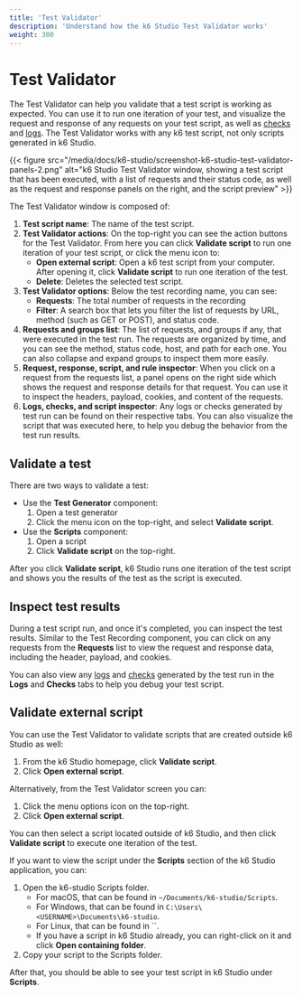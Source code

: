 ```yaml
---
title: 'Test Validator'
description: 'Understand how the k6 Studio Test Validator works'
weight: 300
---
```


# Test Validator

The Test Validator can help you validate that a test script is working as expected. You can use it to run one iteration of your test, and visualize the request and response of any requests on your test script, as well as [checks](https://grafana.com/docs/k6/latest/using-k6/checks/) and [logs](https://grafana.com/docs/grafana-cloud/testing/k6/analyze-results/inspect-test-results/inspect-logs/). The Test Validator works with any k6 test script, not only scripts generated in k6 Studio.

{{< figure src="/media/docs/k6-studio/screenshot-k6-studio-test-validator-panels-2.png" alt="k6 Studio Test Validator window, showing a test script that has been executed, with a list of requests and their status code, as well as the request and response panels on the right, and the script preview" >}}

The Test Validator window is composed of:

1. **Test script name**: The name of the test script.
2. **Test Validator actions**: On the top-right you can see the action buttons for the Test Validator. From here you can click **Validate script** to run one iteration of your test script, or click the menu icon to:
   - **Open external script**: Open a k6 test script from your computer. After opening it, click **Validate script** to run one iteration of the test.
   - **Delete**: Deletes the selected test script.
3. **Test Validator options**: Below the test recording name, you can see:
   - **Requests**: The total number of requests in the recording
   - **Filter**: A search box that lets you filter the list of requests by URL, method (such as GET or POST), and status code.
4. **Requests and groups list**: The list of requests, and groups if any, that were executed in the test run. The requests are organized by time, and you can see the method, status code, host, and path for each one. You can also collapse and expand groups to inspect them more easily.
5. **Request, response, script, and rule inspector**: When you click on a request from the requests list, a panel opens on the right side which shows the request and response details for that request. You can use it to inspect the headers, payload, cookies, and content of the requests.
6. **Logs, checks, and script inspector**: Any logs or checks generated by test run can be found on their respective tabs. You can also visualize the script that was executed here, to help you debug the behavior from the test run results.

## Validate a test

There are two ways to validate a test:

- Use the **Test Generator** component:
  1. Open a test generator
  2. Click the menu icon on the top-right, and select **Validate script**.
- Use the **Scripts** component:
  1. Open a script
  2. Click **Validate script** on the top-right.

After you click **Validate script**, k6 Studio runs one iteration of the test script and shows you the results of the test as the script is executed.

## Inspect test results

During a test script run, and once it's completed, you can inspect the test results. Similar to the Test Recording component, you can click on any requests from the **Requests** list to view the request and response data, including the header, payload, and cookies.

You can also view any [logs](https://grafana.com/docs/grafana-cloud/testing/k6/analyze-results/inspect-test-results/inspect-logs/) and [checks](https://grafana.com/docs/k6/latest/using-k6/checks/) generated by the test run in the **Logs** and **Checks** tabs to help you debug your test script.

## Validate external script

You can use the Test Validator to validate scripts that are created outside k6 Studio as well:

1. From the k6 Studio homepage, click **Validate script**.
2. Click **Open external script**.

Alternatively, from the Test Validator screen you can:

1. Click the menu options icon on the top-right.
2. Click **Open external script**.

You can then select a script located outside of k6 Studio, and then click **Validate script** to execute one iteration of the test.

If you want to view the script under the **Scripts** section of the k6 Studio application, you can:

1. Open the k6-studio Scripts folder.
   - For macOS, that can be found in `~/Documents/k6-studio/Scripts`.
   - For Windows, that can be found in `C:\Users\<USERNAME>\Documents\k6-studio`.
   - For Linux, that can be found in ``.
   - If you have a script in k6 Studio already, you can right-click on it and click **Open containing folder**.
2. Copy your script to the Scripts folder.

After that, you should be able to see your test script in k6 Studio under **Scripts**.
